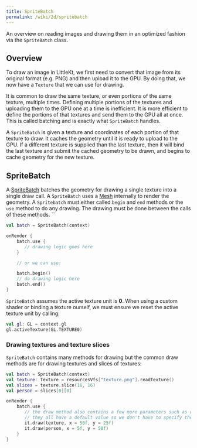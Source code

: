```yaml
---
title: SpriteBatch
permalink: /wiki/2d/spritebatch
---
```


An overview on reading images and drawing them in an optimized fashion via the `SpriteBatch` class.

## Overview

To draw an image in LittleKt, we first need to convert that image from its original format (e.g. PNG) and then upload it to the GPU. By doing that, we now have a `Texture` that we can use for drawing.

It is common to draw the same texture, or even portions of the same texture, multiple times. Defining multiple portions of the textures and uploading them to the GPU one at a time is inefficient. It is more efficient to define the portions of that textures and send them to the GPU all at once. This is called batching and is exactly what `SpriteBatch` handles.

A `SpriteBatch` is given a texture and coordinates of each portion of that texture to draw. It caches the geometry until it is ready to upload to the GPU. If a different texture is supplied than the last texture, then it will bind the last texture and submit the cached geometry to be drawn, and begins to cache geometry for the new texture.

## SpriteBatch

A [SpriteBatch](https://github.com/littlektframework/littlekt/blob/master/core/src/commonMain/kotlin/com/lehaine/littlekt/graphics/SpriteBatch.kt) batches the geometry for drawing a single texture into a single draw call. A `SpriteBatch` uses a [Mesh](https://github.com/littlektframework/littlekt/blob/master/core/src/commonMain/kotlin/com/lehaine/littlekt/graphics/Mesh.kt) internally to render the geometry. A `Spritebatch` must either called `begin` and `end` methods or the `use` method to do any drawing. The drawing must be done between the calls of these methods.
``

```kotlin
val batch = SpriteBatch(context)

onRender {
    batch.use {
       // drawing logic goes here
    }

    // or we can use:

    batch.begin()
    // do drawing logic here
    batch.end()
}
```

`SpriteBatch` assumes the active texture unit is **0**. When using a custom shader or binding a texture ourself, we must ensure we reset the active texture unit by calling:

```kotlin
val gl: GL = context.gl
gl.activeTexture(GL.TEXTURE0)
```

### Drawing textures and texture slices

`SpriteBatch` contains many methods for drawing but the common draw methods are for drawing textures and slices of textures:

```kotlin
val batch = SpriteBatch(context)
val texture: Texture = resourcesVfs["texture.png"].readTexture()
val slices = texture.slice(16, 16)
val person = slices[0][0]

onRender {
    batch.use {
       // the draw method also contains a few more parameters such as origin, scale, rotation, colors, and flipping.
       // they all have a default value so we don't have to specify them.
       it.draw(texture, x = 50f, y = 25f)
       it.draw(person, x = 5f, y = 50f)
    }
}
```
